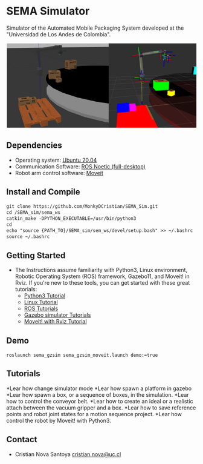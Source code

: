 # SEMA Simulator
Simulator of the Automated Mobile Packaging System developed at the "Universidad de Los Andes de Colombia".

![Alt text](/imgs/gzsim_rviz_view.png)

## Dependencies

* Operating system: [Ubuntu 20.04](https://releases.ubuntu.com/focal/)
* Communication Software: [ROS Noetic (full-desktop)](http://wiki.ros.org/noetic/Installation/Ubuntu)
* Robot arm control software: [Moveit](https://ros-planning.github.io/moveit_tutorials/doc/getting_started/getting_started.html)

## Install and Compile
```
git clone https://github.com/MonkyDCristian/SEMA_Sim.git
cd /SEMA_sim/sema_ws
catkin_make -DPYTHON_EXECUTABLE=/usr/bin/python3
cd
echo "source {PATH_TO}/SEMA_sim/sem_ws/devel/setup.bash" >> ~/.bashrc
source ~/.bashrc
```

## Getting Started
* The Instructions assume familiarity with Python3, Linux environment, Robotic Operating System (ROS) framework, Gazebo11, and Moveit! in Rviz. If you're new to these tools, you can get started with these great tutorials:
  * [Python3 Tutorial](https://app.theconstructsim.com/Course/58)
  * [Linux Tutorial](https://app.theconstructsim.com/Course/40)
  * [ROS Tutorials](http://wiki.ros.org/ROS/Tutorials)
  * [Gazebo simulator Tutorials](https://classic.gazebosim.org/tutorials?cat=get_started)
  * [Moveit! with Rviz Tutorial](https://ros-planning.github.io/moveit_tutorials/doc/quickstart_in_rviz/quickstart_in_rviz_tutorial.html)

## Demo 
```
roslaunch sema_gzsim sema_gzsim_moveit.launch demo:=true
```
## Tutorials
*Lear how change simulator mode
*Lear how spawn a platform in gazebo
*Lear how spawn a box, or a sequence of boxes, in the simulation.
*Lear how to control the conveyor belt.
*Lear how to create an ideal or  a realistic attach between the vacuum gripper and a box.
*Lear how to save reference points and robot joint states for a motion sequence project.
*Lear how control the robot by Moveit! with Python3.

## Contact 

 * Cristian Nova Santoya <cristian.nova@uc.cl>
